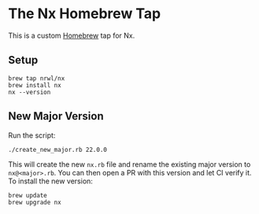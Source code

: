 # The Nx Homebrew Tap

This is a custom [Homebrew](https://brew.sh/) tap for Nx.

## Setup

```shell
brew tap nrwl/nx
brew install nx
nx --version
```

## New Major Version

Run the script:

```
./create_new_major.rb 22.0.0
```

This will create the new `nx.rb` file and rename the existing major version to `nx@<major>.rb`. You can then open a PR with this version and let CI verify it. To install the new version:

```shell
brew update
brew upgrade nx
```
